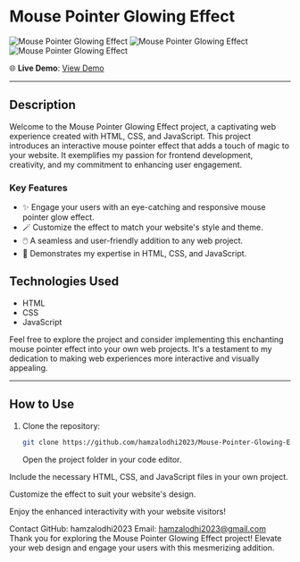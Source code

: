 # Mouse Pointer Glowing Effect

![Mouse Pointer Glowing Effect](https://github.com/hamzalodhi2023/Mouse-Pointer-Glowing-Effect/blob/master/mouse1%20(1).png)
![Mouse Pointer Glowing Effect](https://github.com/hamzalodhi2023/Mouse-Pointer-Glowing-Effect/blob/master/mouse2.png)
![Mouse Pointer Glowing Effect](https://github.com/hamzalodhi2023/Mouse-Pointer-Glowing-Effect/blob/master/mouse3.png)

🌐 **Live Demo**: [View Demo](https://hamzalodhi2023.github.io/Mouse-Pointer-Glowing-Effect/)

---

## Description

Welcome to the Mouse Pointer Glowing Effect project, a captivating web experience created with HTML, CSS, and JavaScript. This project introduces an interactive mouse pointer effect that adds a touch of magic to your website. It exemplifies my passion for frontend development, creativity, and my commitment to enhancing user engagement.

### Key Features

- ✨ Engage your users with an eye-catching and responsive mouse pointer glow effect.
- 🪄 Customize the effect to match your website's style and theme.
- 🖱️ A seamless and user-friendly addition to any web project.
- 🚀 Demonstrates my expertise in HTML, CSS, and JavaScript.

## Technologies Used

- HTML
- CSS
- JavaScript

Feel free to explore the project and consider implementing this enchanting mouse pointer effect into your own web projects. It's a testament to my dedication to making web experiences more interactive and visually appealing.

---

## How to Use

1. Clone the repository:

   ```bash
   git clone https://github.com/hamzalodhi2023/Mouse-Pointer-Glowing-Effect.git
   ```
   Open the project folder in your code editor.

Include the necessary HTML, CSS, and JavaScript files in your own project.

Customize the effect to suit your website's design.

Enjoy the enhanced interactivity with your website visitors!

Contact
GitHub: hamzalodhi2023
Email: hamzalodhi2023@gmail.com
Thank you for exploring the Mouse Pointer Glowing Effect project! Elevate your web design and engage your users with this mesmerizing addition.
